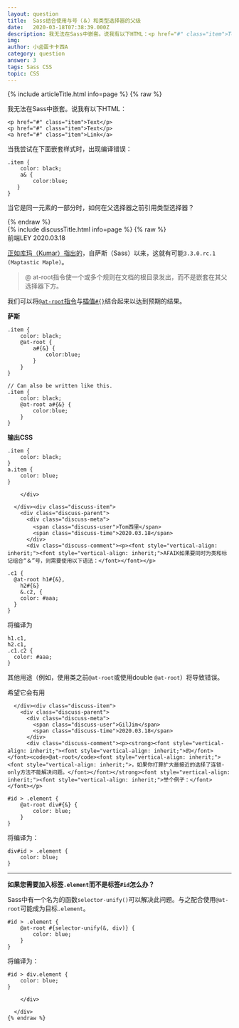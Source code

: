 ```yaml
---
layout: question
title:  Sass结合使用与号（＆）和类型选择器的父级
date:   2020-03-18T07:38:39.000Z
description: 我无法在Sass中嵌套。说我有以下HTML：<p href="#" class="item">Text</p><p href="#" class="...
img: 
author: 小卤蛋卡卡西A
category: question
answer: 3
tags: Sass CSS
topic: CSS
---
```

<div class="article-root">
  <div class="article">
    {% include articleTitle.html info=page %}
    {% raw %}
    <div class="article-content"><p><font style="vertical-align: inherit;"><font style="vertical-align: inherit;">我无法在Sass中嵌套。</font><font style="vertical-align: inherit;">说我有以下HTML：</font></font></p>

<pre><code>&lt;p href="#" class="item"&gt;Text&lt;/p&gt;<font></font>
&lt;p href="#" class="item"&gt;Text&lt;/p&gt;<font></font>
&lt;a href="#" class="item"&gt;Link&lt;/a&gt;<font></font>
</code></pre>

<p><font style="vertical-align: inherit;"><font style="vertical-align: inherit;">当我尝试在下面嵌套样式时，出现编译错误：</font></font></p>

<pre><code>.item {<font></font>
    color: black;<font></font>
    a&amp; {<font></font>
        color:blue;<font></font>
   }<font></font>
}<font></font>
</code></pre>

<p><font style="vertical-align: inherit;"><font style="vertical-align: inherit;">当它是同一元素的一部分时，如何在父选择器之前引用类型选择器？</font></font></p></div>
    {% endraw %}
  </div>

  <div class="discuss-wrapper">
    {% include discussTitle.html info=page %}
    {% raw %}
    <div class="discuss-item">
        <div class="discuss-parent">
          <div class="discuss-meta">
            <span class="discuss-user">前端LEY</span>
            <span class="discuss-time">2020.03.18</span>
          </div>
          <div class="discuss-comment"><p><a href="https://stackoverflow.com/a/20045029/3163972"><font style="vertical-align: inherit;"><font style="vertical-align: inherit;">正如库玛（Kumar）指出的</font></font></a><font style="vertical-align: inherit;"><font style="vertical-align: inherit;">，自萨斯（Sass）以来，这就有可能</font></font><code>3.3.0.rc.1 (Maptastic Maple)</code><font style="vertical-align: inherit;"><font style="vertical-align: inherit;">。</font></font></p>

<blockquote>
  <p><font style="vertical-align: inherit;"><font style="vertical-align: inherit;">@ at-root指令使一个或多个规则在文档的根目录发出，而不是嵌套在其父选择器下方。</font></font></p>
</blockquote>

<p><font style="vertical-align: inherit;"><font style="vertical-align: inherit;">我们可以将</font></font><a href="http://sass-lang.com/documentation/file.SASS_REFERENCE.html#_at-root__at-root" rel="noreferrer"><code>@at-root</code><font style="vertical-align: inherit;"><font style="vertical-align: inherit;">指令</font></font></a><font style="vertical-align: inherit;"><font style="vertical-align: inherit;">与</font></font><a href="http://sass-lang.com/documentation/file.SASS_REFERENCE.html#Interpolation_____" rel="noreferrer"><font style="vertical-align: inherit;"><font style="vertical-align: inherit;">插值</font></font><code>#{}</code></a><font style="vertical-align: inherit;"><font style="vertical-align: inherit;">结合起来</font><font style="vertical-align: inherit;">以达到预期的结果。</font></font></p>

<p><strong><font style="vertical-align: inherit;"><font style="vertical-align: inherit;">萨斯</font></font></strong></p>

<pre><code>.item {<font></font>
    color: black;<font></font>
    @at-root {<font></font>
        a#{&amp;} {<font></font>
            color:blue;<font></font>
        }<font></font>
    }<font></font>
}<font></font>
<font></font>
// Can also be written like this.<font></font>
.item {<font></font>
    color: black;<font></font>
    @at-root a#{&amp;} {<font></font>
        color:blue;<font></font>
    }<font></font>
}<font></font>
</code></pre>

<p><strong><font style="vertical-align: inherit;"><font style="vertical-align: inherit;">输出CSS</font></font></strong></p>

<pre><code>.item {<font></font>
    color: black;<font></font>
}<font></font>
a.item {<font></font>
    color: blue;<font></font>
}<font></font>
</code></pre></div>
        </div>
        
      </div><div class="discuss-item">
        <div class="discuss-parent">
          <div class="discuss-meta">
            <span class="discuss-user">Tom西里</span>
            <span class="discuss-time">2020.03.18</span>
          </div>
          <div class="discuss-comment"><p><font style="vertical-align: inherit;"><font style="vertical-align: inherit;">AFAIK如果要同时为类和标记组合“＆”号，则需要使用以下语法：</font></font></p>

<pre><code>.c1 {<font></font>
  @at-root h1#{&amp;},<font></font>
    h2#{&amp;}<font></font>
    &amp;.c2, {<font></font>
    color: #aaa;<font></font>
  }<font></font>
}<font></font>
</code></pre>

<p><font style="vertical-align: inherit;"><font style="vertical-align: inherit;">将编译为</font></font></p>

<pre><code>h1.c1,<font></font>
h2.c1,<font></font>
.c1.c2 {<font></font>
  color: #aaa;<font></font>
}<font></font>
</code></pre>

<p><font style="vertical-align: inherit;"><font style="vertical-align: inherit;">其他用途（例如，使用类之前</font></font><code>@at-root</code><font style="vertical-align: inherit;"><font style="vertical-align: inherit;">或使用double </font></font><code>@at-root</code><font style="vertical-align: inherit;"><font style="vertical-align: inherit;">）将导致错误。</font></font></p>

<p><font style="vertical-align: inherit;"><font style="vertical-align: inherit;">希望它会有用</font></font></p></div>
        </div>
        
      </div><div class="discuss-item">
        <div class="discuss-parent">
          <div class="discuss-meta">
            <span class="discuss-user">GilJim</span>
            <span class="discuss-time">2020.03.18</span>
          </div>
          <div class="discuss-comment"><p><strong><font style="vertical-align: inherit;"><font style="vertical-align: inherit;">的</font></font><code>@at-root</code><font style="vertical-align: inherit;"><font style="vertical-align: inherit;">，如果你打算扩大最接近的选择了连锁-only方法不能解决问题。</font></font></strong><font style="vertical-align: inherit;"><font style="vertical-align: inherit;">举个例子：</font></font></p>

<pre><code>#id &gt; .element {<font></font>
    @at-root div#{&amp;} {<font></font>
        color: blue;<font></font>
    }<font></font>
}<font></font>
</code></pre>

<p><font style="vertical-align: inherit;"><font style="vertical-align: inherit;">将编译为：</font></font></p>

<pre><code>div#id &gt; .element {<font></font>
    color: blue;<font></font>
}<font></font>
</code></pre>

<hr>

<p><strong><font style="vertical-align: inherit;"><font style="vertical-align: inherit;">如果您需要加入标签</font></font><code>.element</code><font style="vertical-align: inherit;"><font style="vertical-align: inherit;">而不是</font><font style="vertical-align: inherit;">标签</font></font><code>#id</code><font style="vertical-align: inherit;"><font style="vertical-align: inherit;">怎么办？</font></font></strong></p>

<p><font style="vertical-align: inherit;"><font style="vertical-align: inherit;">Sass中有一个名为的函数</font></font><code>selector-unify()</code><font style="vertical-align: inherit;"><font style="vertical-align: inherit;">可以解决此问题。</font><font style="vertical-align: inherit;">与之配合使用</font></font><code>@at-root</code><font style="vertical-align: inherit;"><font style="vertical-align: inherit;">可能成为目标</font></font><code>.element</code><font style="vertical-align: inherit;"><font style="vertical-align: inherit;">。</font></font></p>

<pre><code>#id &gt; .element {<font></font>
    @at-root #{selector-unify(&amp;, div)} {<font></font>
        color: blue;<font></font>
    }<font></font>
}<font></font>
</code></pre>

<p><font style="vertical-align: inherit;"><font style="vertical-align: inherit;">将编译为：</font></font></p>

<pre><code>#id &gt; div.element {<font></font>
    color: blue;<font></font>
}<font></font>
</code></pre></div>
        </div>
        
      </div>
    {% endraw %}
  </div>
<div>
